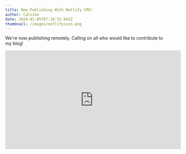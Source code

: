 ```yaml
---
title: Now Publishing With Netlify CMS!
author: Calvine
date: 2020-01-05T07:18:52.042Z
thumbnail: /images/netlifyicon.png
---
```

We're now publishing remotely. Calling on all who would like to contribute to my blog!

<iframe width="560" height="315" src="https://www.youtube.com/embed/jsLUidiYm0w" frameborder="0" allow="accelerometer; autoplay; encrypted-media; gyroscope; picture-in-picture" allowfullscreen></iframe>
